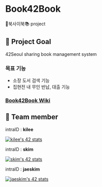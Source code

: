 # Book42Book
📔북사이북📚 project

## 🔖 Project Goal
42Seoul sharing book management system

### 목표 기능
- 소장 도서 검색 기능
- 집현전 내 무인 반납, 대출 기능

### [Book42Book Wiki](https://github.com/JaeSeoKim/book42book/wiki)

## 🔖 Team member

intraID : **kilee**

[![kilee's 42 stats](https://badge42.herokuapp.com/api/stats/kilee?privacyEmail=true)](https://github.com/JaeSeoKim/badge42)

intraID : **skim**

[![skim's 42 stats](https://badge42.herokuapp.com/api/stats/skim?privacyEmail=true)](https://github.com/JaeSeoKim/badge42)

intraID : **jaeskim**

[![jaeskim's 42 stats](https://badge42.herokuapp.com/api/stats/jaeskim?privacyEmail=true)](https://github.com/JaeSeoKim/badge42)

